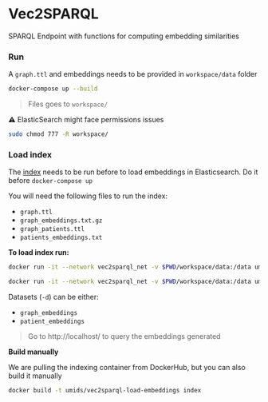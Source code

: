 # Vec2SPARQL
SPARQL Endpoint with functions for computing embedding similarities

### Run

A `graph.ttl` and embeddings needs to be provided in `workspace/data` folder

```bash
docker-compose up --build
```

> Files goes to `workspace/`

⚠️ ElasticSearch might face permissions issues

```bash
sudo chmod 777 -R workspace/
```

### Load index

The [index](https://github.com/bio-ontology-research-group/vec2sparql/tree/master/index) needs to be run before to load embeddings in Elasticsearch. Do it before `docker-compose up` 

You will need the following files to run the index:

* `graph.ttl`
* `graph_embeddings.txt.gz`
* `graph_patients.ttl`
* `patients_embeddings.txt`

**To load index run:**

```bash
docker run -it --network vec2sparql_net -v $PWD/workspace/data:/data umids/vec2sparql-load-embeddings -d patient_embeddings -f /data/patients_embeddings.txt

docker run -it --network vec2sparql_net -v $PWD/workspace/data:/data umids/vec2sparql-load-embeddings -d protein_embeddings -f /data/protein_embeddings.txt
```

Datasets (`-d`) can be either:

* `graph_embeddings`
* `patient_embeddings`

> Go to http://localhost/ to query the embeddings generated

**Build manually**

We are pulling the indexing container from DockerHub, but you can also build it manually

```bash
docker build -t umids/vec2sparql-load-embeddings index
```